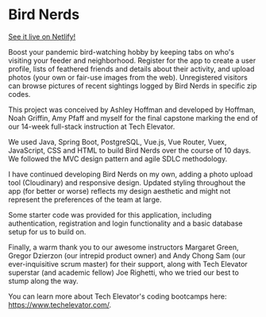 # Bird Nerds

[See it live on Netlify!](https://bird-nerds.netlify.app/)

Boost your pandemic bird-watching hobby by keeping tabs on who's visiting your feeder and neighborhood. Register for the app to create a user profile, lists of feathered friends and details about their activity, and upload photos (your own or fair-use images from the web). Unregistered visitors can browse pictures of recent sightings logged by Bird Nerds in specific zip codes.

This project was conceived by Ashley Hoffman and developed by Hoffman, Noah Griffin, Amy Pfaff and myself for the final capstone marking the end of our 14-week full-stack instruction at Tech Elevator.

We used Java, Spring Boot, PostgreSQL, Vue.js, Vue Router, Vuex, JavaScript, CSS and HTML to build Bird Nerds over the course of 10 days. We followed the MVC design pattern and agile SDLC methodology.

I have continued developing Bird Nerds on my own, adding a photo upload tool (Cloudinary) and responsive design. Updated styling throughout the app (for better or worse) reflects my design aesthetic and might not represent the preferences of the team at large.

Some starter code was provided for this application, including authentication, registration and login functionality and a basic database setup for us to build on.

Finally, a warm thank you to our awesome instructors Margaret Green, Gregor Dzierzon (our intrepid product owner) and Andy Chong Sam (our ever-inquisitive scrum master) for their support, along with Tech Elevator superstar (and academic fellow) Joe Righetti, who we tried our best to stump along the way.

You can learn more about Tech Elevator's coding bootcamps here: https://www.techelevator.com/.

<!--# Final Capstone

This directory contains all of the starter projects for the final capstone. The Vue starter project works with both the Java and .NET backend projects with a single configuration update that you can read about in the README.

Each project contains instructions that provides information about the starting code and explains how to get started with the final capstone project.-->
